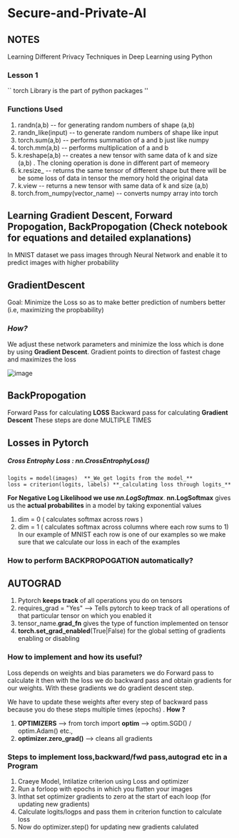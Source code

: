 # Secure-and-Private-AI
## NOTES
Learning Different Privacy Techniques in Deep Learning using Python

### Lesson 1

`` torch Library is the part of python packages ''

### Functions Used  

1. randn(a,b)  -- for generating random numbers of shape (a,b)
2. randn_like(input) -- to generate random numbers of shape like input
3. torch.sum(a,b) -- performs summation of a  and b just like numpy
4. torch.mm(a,b) -- performs multiplication of a and b 
5. k.reshape(a,b) -- creates a new tensor with same data of k and size (a,b) . The cloning operation is done in different part of memeory 
6. k.resize_ -- returns the same tensor of different shape but there will be be some loss of data in tensor the memory hold the original data
7. k.view -- returns a new tensor with same data of k and size (a,b)
8. torch.from_numpy(vector_name) -- converts numpy array into torch

## Learning Gradient Descent, Forward Propogation, BackPropogation (Check notebook for equations and detailed explanations)

In MNIST dataset we pass images through Neural Network and enable it to predict images with higher probability

## GradientDescent

Goal: Minimize the Loss so as to make better prediction of numbers better (i.e, maximizing the propbability)

### *How?*

We adjust these network parameters and minimize the loss which is done by using **Gradient Descent**. 
Gradient points to direction of fastest chage and maximizes the loss

![image](https://user-images.githubusercontent.com/12963112/59560201-a627ac00-8fd3-11e9-9f37-8adc152acc50.png)

## BackPropogation

Forward Pass for calculating **LOSS**
Backward pass for calculating **Gradient Descent**
These steps are done MULTIPLE TIMES

## Losses in Pytorch 
##### Cross Entrophy Loss : **nn.CrossEntrophyLoss()**

```criterion = nn.CrossEntropyLoss()
logits = model(images)  **_We get logits from the model_**
loss = criterion(logits, labels) **_calculating loss through logits_**
```
**For Negative Log Likelihood we use _nn.LogSoftmax_**.  **nn.LogSoftmax** gives us the **actual probabilites** in a model by taking exponential values
1. dim = 0 ( calculates softmax across rows ) 
2. dim = 1 ( calculates softmax across columns where each row sums to 1) In our example of MNIST each row is one of our examples so we make sure that we calculate our loss in each of the examples

### How to perform **BACKPROPOGATION** automatically?

## AUTOGRAD

1. Pytorch **keeps track** of all operations you do on tensors
2. requires_grad = "Yes" --> Tells pytorch to keep track of all operations of that particular tensor on which you enabled it
3. tensor_name.**grad_fn** gives the type of function implemented on tensor
4. **torch.set_grad_enabled**(True|False) for the global setting of gradients enabling or disabling

### How to implement and how its useful?

Loss depends on weights and bias parameters we do Forward pass to calculate it then with the loss we do backward pass and obtain gradients for our weights. With these gradients we do gradient descent step.

We have to update these weights after every step of backward pass because you do these steps multiple times (epochs)  . **How ?**

1. **OPTIMIZERS**  --> from torch import **optim** --> optim.SGD() / optim.Adam() etc.,
2. **optimizer.zero_grad()** --> cleans all gradients

### Steps to implement loss,backward/fwd pass,autograd etc in a Program

1. Craeye Model, Intilatize criterion using Loss and optimizer
2. Run a forloop with epochs in which you flatten your images
3. Inthat set optimizer gradients to zero at the start of each loop (for updating new gradients)
4. Calculate logits/logps and pass them in criterion function to calculate loss
5. Now do optimizer.step() for updating new gradients calulated


